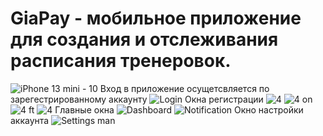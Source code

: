 # GiaPay - мобильное приложение для создания и отслеживания расписания тренеровок.
![iPhone 13 mini - 10](https://user-images.githubusercontent.com/79632860/187088234-c0f5052d-7ac8-4369-8026-2ebb25ad02de.png)
Вход в приложение осущетсвляется по зарегестрированному аккаунту
![Login](https://user-images.githubusercontent.com/79632860/187088361-bb0da300-ecc3-4d1b-a214-321322716662.png)
Окна регистрации
![4](https://user-images.githubusercontent.com/79632860/187088467-1576b5c1-3603-46be-8709-5d8a9780e688.png)
![4 on](https://user-images.githubusercontent.com/79632860/187088473-0a948fe2-fba1-49ab-af31-03abe3935649.png)
![4 ft](https://user-images.githubusercontent.com/79632860/187088474-1e533cf0-24ed-4a8d-a2fe-232044bc6b8c.png)
![4](https://user-images.githubusercontent.com/79632860/187088485-ee47f098-f62a-4f38-9d80-1cc4bb33ef16.png)
Главные окна
![Dashboard](https://user-images.githubusercontent.com/79632860/187088516-9937e4c9-f07f-45d4-929b-fe0f2d021cfd.png)
![Notification](https://user-images.githubusercontent.com/79632860/187088519-9144558f-d76c-4685-9d72-8f022fc0624e.png)
Окно настройки аккаунта
![Settings man](https://user-images.githubusercontent.com/79632860/187088530-a88463c1-630a-4f7c-a870-38cdf4909326.png)
